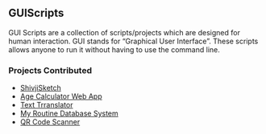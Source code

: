 <h2>GUIScripts</h2>

GUI Scripts are a collection of scripts/projects which are designed for human interaction. GUI stands for “Graphical User Interface”. These scripts allows anyone to run it without having to use the command line.

<h3>Projects Contributed</h3>

- [ShivjiSketch](https://github.com/prathimacode-hub/Awesome_Python_Scripts/tree/main/GUIScripts/Shivji%20Sketch%20Using%20Turtle)
- [Age Calculator Web App](https://github.com/Iamtripathisatyam/Awesome_Python_Scripts/tree/main/GUIScripts/Age%20Calculator%20WebApp)
- [Text Trranslator](https://github.com/prathimacode-hub/Awesome_Python_Scripts/tree/main/BasicPythonScripts/Alarm%20Clock)
- [My Routine Database System](https://github.com/prathimacode-hub/Awesome_Python_Scripts/tree/main/GUIScripts/My%20Routine%20Database%20System)
- [QR Code Scanner](https://github.com/prathimacode-hub/Awesome_Python_Scripts/tree/main/GUIScripts/QR%20Code%20Scanner)
